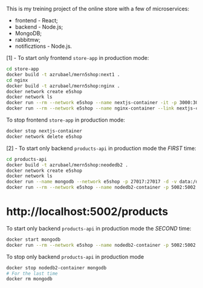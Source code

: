 This is my treining project of the online store with a few of microservices:
- frontend - React;
- backend - Node.js;
- MongoDB;
- rabbitmw;
- notificztions - Node.js.


[1] - To start only frontend `store-app` in production mode:
```bash
cd store-app
docker build -t azrubael/mern5shop:next1 .
cd nginx
docker build -t azrubael/mern5shop:nginx .
docker network create e5shop
docker network ls
docker run --rm --network e5shop --name nextjs-container -it -p 3000:3000 azrubael/mern5shop:nextjs
docker run --rm --network e5shop --name nginx-container --link nextjs-container:nextjs -p 80:80 azrubael/mern5shop:nginx
```
To stop frontend `store-app` in production mode:
```bash
docker stop nextjs-container
docker network delete e5shop
```


[2] - To start only backend `products-api` in production mode the _FIRST_ time:
```bash
cd products-api
docker build -t azrubael/mern5shop:neodedb2 .
docker network create e5shop
docker network ls
docker run --name mongodb --network e5shop -p 27017:27017 -d -v data:/data/db mongo
docker run --rm --network e5shop --name nodedb2-container -p 5002:5002 azrubael/mern5shop:nodedb2
```
# http://localhost:5002/products
To start only backend `products-api` in production mode the _SECOND_ time:
```bash
docker start mongodb
docker run --rm --network e5shop --name nodedb2-container -p 5002:5002 azrubael/mern5shop:nodedb2
```
To stop only backend `products-api` in production mode
```bash
docker stop nodedb2-container mongodb
# For the last time
docker rm mongodb
```

